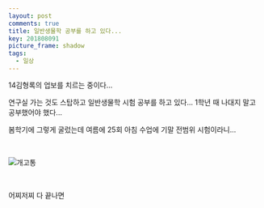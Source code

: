 ```yaml
---
layout: post
comments: true
title: 일반생물학 공부를 하고 있다...
key: 201808091
picture_frame: shadow
tags:
  - 일상
---
```


14김형록의 업보를 치르는 중이다...

<!--more-->

연구실 가는 것도 스탑하고 일반생물학 시험 공부를 하고 있다... 1학년 때 나대지 말고 공부했어야 했다...

봄학기에 그렇게 굴렀는데 여름에 25회 아침 수업에 기말 전범위 시험이라니...

<br>

![개고통](https://raw.githubusercontent.com/q0115643/my_blog/master/assets/images/zzal/pain/1.jpg)

<br>

어찌저찌 다 끝나면 